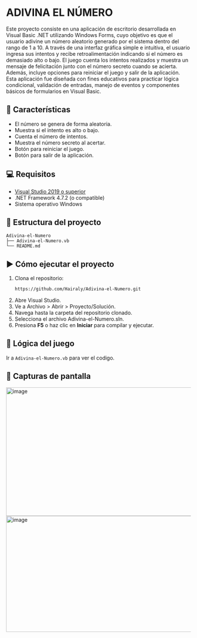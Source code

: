 # ADIVINA EL NÚMERO
Este proyecto consiste en una aplicación de escritorio desarrollada en Visual Basic .NET utilizando Windows Forms, cuyo objetivo es que el usuario adivine un número aleatorio generado por el sistema dentro del rango de 1 a 10. A través de una interfaz gráfica simple e intuitiva, el usuario ingresa sus intentos y recibe retroalimentación indicando si el número es demasiado alto o bajo. El juego cuenta los intentos realizados y muestra un mensaje de felicitación junto con el número secreto cuando se acierta. Además, incluye opciones para reiniciar el juego y salir de la aplicación. Esta aplicación fue diseñada con fines educativos para practicar lógica condicional, validación de entradas, manejo de eventos y componentes básicos de formularios en Visual Basic.

## 🧩 Características
- El número se genera de forma aleatoria.
- Muestra si el intento es alto o bajo.
- Cuenta el número de intentos.
- Muestra el número secreto al acertar.
- Botón para reiniciar el juego.
- Botón para salir de la aplicación.

## 💻 Requisitos

- [Visual Studio 2019 o superior](https://visualstudio.microsoft.com/)
- .NET Framework 4.7.2 (o compatible)
- Sistema operativo Windows

## 📁 Estructura del proyecto

```
Adivina-el-Numero
├── Adivina-el-Numero.vb
└── README.md
```

## ▶️ Cómo ejecutar el proyecto

1. Clona el repositorio:
   ```bash
   https://github.com/Hairaly/Adivina-el-Numero.git
   ```
2.  Abre Visual Studio.
3. Ve a Archivo > Abrir > Proyecto/Solución.
4. Navega hasta la carpeta del repositorio clonado.
5. Selecciona el archivo Adivina-el-Numero.sln.
6. Presiona **F5** o haz clic en **Iniciar** para compilar y ejecutar.

## 🧠 Lógica del juego 
Ir a ```Adivina-el-Numero.vb``` para ver el codigo.
## 📸 Capturas de pantalla
<img width="557" height="350" alt="image" src="https://github.com/user-attachments/assets/3e2b6c35-9706-47f0-bfed-45e4898c8940" />

<img width="557" height="316" alt="image" src="https://github.com/user-attachments/assets/fee3387d-fada-4155-9d81-f6ea4d0651a7" />
